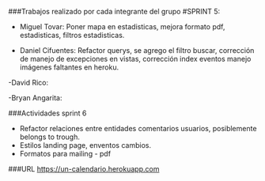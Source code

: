 ###Trabajos realizado por cada integrante del grupo #SPRINT 5:

- Miguel Tovar: Poner mapa en estadisticas, mejora formato pdf, estadisticas, filtros estadisticas.
            
- Daniel Cifuentes: Refactor querys, se agrego el filtro buscar, corrección de manejo de excepciones en vistas, corrección index eventos manejo imágenes faltantes en heroku.   

-David Rico:

-Bryan Angarita:


###Actividades sprint 6

- Refactor relaciones entre entidades comentarios usuarios, posiblemente belongs to trough.
- Estilos landing page, enventos cambios.
- Formatos para mailing - pdf


###URL
https://un-calendario.herokuapp.com